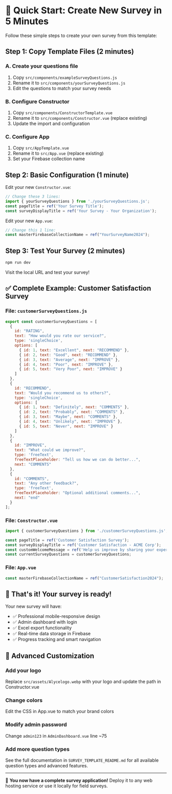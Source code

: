# 🚀 Quick Start: Create New Survey in 5 Minutes

Follow these simple steps to create your own survey from this template:

## Step 1: Copy Template Files (2 minutes)

### A. Create your questions file
1. Copy `src/components/exampleSurveyQuestions.js`
2. Rename it to `src/components/yourSurveyQuestions.js`
3. Edit the questions to match your survey needs

### B. Configure Constructor
1. Copy `src/components/ConstructorTemplate.vue`
2. Rename it to `src/components/Constructor.vue` (replace existing)
3. Update the import and configuration

### C. Configure App
1. Copy `src/AppTemplate.vue`  
2. Rename it to `src/App.vue` (replace existing)
3. Set your Firebase collection name

## Step 2: Basic Configuration (1 minute)

Edit your new `Constructor.vue`:

```javascript
// Change these 3 lines:
import { yourSurveyQuestions } from './yourSurveyQuestions.js';
const pageTitle = ref('Your Survey Title');
const surveyDisplayTitle = ref('Your Survey - Your Organization');
```

Edit your new `App.vue`:

```javascript
// Change this 1 line:
const masterFirebaseCollectionName = ref("YourSurveyName2024");
```

## Step 3: Test Your Survey (2 minutes)

```bash
npm run dev
```

Visit the local URL and test your survey!

## ✅ Complete Example: Customer Satisfaction Survey

### File: `customerSurveyQuestions.js`
```javascript
export const customerSurveyQuestions = [
  {
    id: "RATING",
    text: "How would you rate our service?",
    type: 'singleChoice',
    options: [
      { id: 1, text: "Excellent", next: "RECOMMEND" },
      { id: 2, text: "Good", next: "RECOMMEND" },
      { id: 3, text: "Average", next: "IMPROVE" },
      { id: 4, text: "Poor", next: "IMPROVE" },
      { id: 5, text: "Very Poor", next: "IMPROVE" }
    ]
  },
  {
    id: "RECOMMEND",
    text: "Would you recommend us to others?",
    type: 'singleChoice',
    options: [
      { id: 1, text: "Definitely", next: "COMMENTS" },
      { id: 2, text: "Probably", next: "COMMENTS" },
      { id: 3, text: "Maybe", next: "COMMENTS" },
      { id: 4, text: "Unlikely", next: "IMPROVE" },
      { id: 5, text: "Never", next: "IMPROVE" }
    ]
  },
  {
    id: "IMPROVE",
    text: "What could we improve?",
    type: 'freeText',
    freeTextPlaceholder: "Tell us how we can do better...",
    next: "COMMENTS"
  },
  {
    id: "COMMENTS",
    text: "Any other feedback?",
    type: 'freeText',
    freeTextPlaceholder: "Optional additional comments...",
    next: "end"
  }
];
```

### File: `Constructor.vue`
```javascript
import { customerSurveyQuestions } from './customerSurveyQuestions.js';

const pageTitle = ref('Customer Satisfaction Survey');
const surveyDisplayTitle = ref('Customer Satisfaction - ACME Corp');
const customWelcomeMessage = ref('Help us improve by sharing your experience!');
const currentSurveyQuestions = customerSurveyQuestions;
```

### File: `App.vue`
```javascript
const masterFirebaseCollectionName = ref("CustomerSatisfaction2024");
```

## 🎯 That's it! Your survey is ready!

Your new survey will have:
- ✅ Professional mobile-responsive design
- ✅ Admin dashboard with login
- ✅ Excel export functionality  
- ✅ Real-time data storage in Firebase
- ✅ Progress tracking and smart navigation

## 🔧 Advanced Customization

### Add your logo
Replace `src/assets/Alycelogo.webp` with your logo and update the path in Constructor.vue

### Change colors
Edit the CSS in App.vue to match your brand colors

### Modify admin password
Change `admin123` in `AdminDashboard.vue` line ~75

### Add more question types
See the full documentation in `SURVEY_TEMPLATE_README.md` for all available question types and advanced features.

---

🎉 **You now have a complete survey application!** Deploy it to any web hosting service or use it locally for field surveys. 